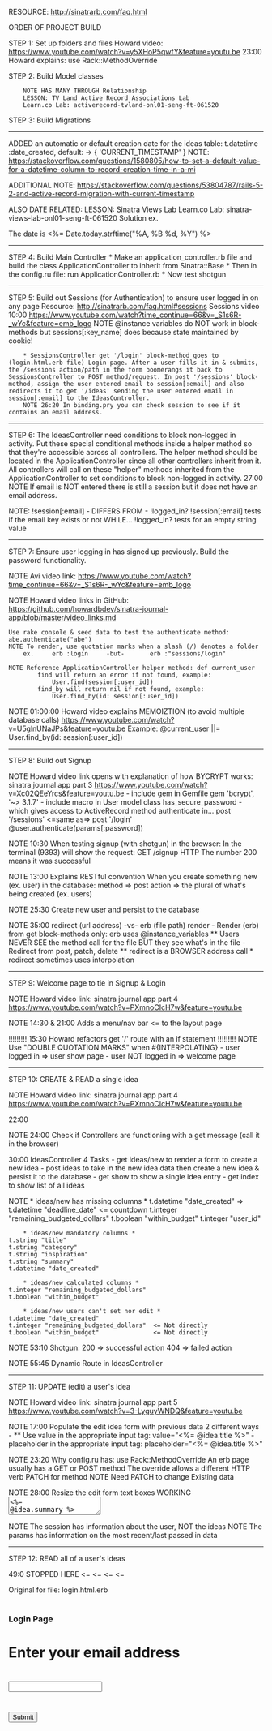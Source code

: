 
RESOURCE: http://sinatrarb.com/faq.html

ORDER OF PROJECT BUILD

STEP 1: Set up folders and files
    Howard video: https://www.youtube.com/watch?v=y5XHoP5qwfY&feature=youtu.be
    23:00 Howard explains: use Rack::MethodOverride

STEP 2: Build Model classes

        NOTE HAS MANY THROUGH Relationship
        LESSON: TV Land Active Record Associations Lab
        Learn.co Lab: activerecord-tvland-onl01-seng-ft-061520


STEP 3: Build Migrations

_______________________________________________________________________

ADDED an automatic or default creation date for the ideas table:
    t.datetime :date_created, default: -> { 'CURRENT_TIMESTAMP' }
NOTE: https://stackoverflow.com/questions/1580805/how-to-set-a-default-value-for-a-datetime-column-to-record-creation-time-in-a-mi

ADDITIONAL NOTE: https://stackoverflow.com/questions/53804787/rails-5-2-and-active-record-migration-with-current-timestamp

ALSO DATE RELATED:
LESSON: Sinatra Views Lab
Learn.co Lab: sinatra-views-lab-onl01-seng-ft-061520
Solution ex.    <p> The date is <%= Date.today.strftime("%A, %B %d, %Y") %></p>
_______________________________________________________________________


STEP 4: Build Main Controller
        * Make an application_controller.rb file and build the class ApplicationController to inherit from Sinatra::Base
        * Then in the config.ru file: run ApplicationController.rb
        * Now test shotgun

_______________________________________________________________________

STEP 5: Build out Sessions (for Authentication) to ensure user logged in on any page
Resource: http://sinatrarb.com/faq.html#sessions
Sessions video 10:00
https://www.youtube.com/watch?time_continue=66&v=_S1s6R-_wYc&feature=emb_logo
        NOTE @instance variables do NOT work in block-methods but sessions[:key_name] does because state maintained by cookie!

        * SessionsController get '/login' block-method goes to (login.html.erb file) Login page. After a user fills it in & submits, the /sessions action/path in the form boomerangs it back to SessionsController to POST method/request. In post '/sessions' block-method, assign the user entered email to session[:email] and also redirects it to get '/ideas' sending the user entered email in session[:email] to the IdeasController.
        NOTE 26:20 In binding.pry you can check session to see if it contains an email address.
_______________________________________________________________________

STEP 6: The IdeasController need conditions to block non-logged in activity. Put these special conditional methods inside a helper method so that they're accessible across all controllers. The helper method should be located in the ApplicationController since all other controllers inherit from it. All controllers will call on these "helper" methods inherited from the ApplicationController to set conditions to block non-logged in activity. 
27:00
    NOTE If email is NOT entered there is still a session but it does not have an email address.

NOTE: !session[:email] - DIFFERS FROM - !logged_in?
    !session[:email] tests if the email key exists or not WHILE... 
    !logged_in? tests for an empty string value
_______________________________________________________________________

STEP 7: Ensure user logging in has signed up previously. Build the password functionality.

NOTE Avi video link:
    https://www.youtube.com/watch?time_continue=66&v=_S1s6R-_wYc&feature=emb_logo

NOTE Howard video links in GitHub:
    https://github.com/howardbdev/sinatra-journal-app/blob/master/video_links.md

    Use rake console & seed data to test the authenticate method: abe.authenticate("abe")
    NOTE To render, use quotation marks when a slash (/) denotes a folder
        ex.     erb :login     -but-       erb :"sessions/login"

    NOTE Reference ApplicationController helper method: def current_user
            find will return an error if not found, example:
                User.find(session[:user_id])
            find_by will return nil if not found, example:
                User.find_by(id: session[:user_id])

NOTE 01:00:00 Howard video explains MEMOIZTION (to avoid multiple database calls)
    https://www.youtube.com/watch?v=U5glnUNaJPs&feature=youtu.be
    Example:    @current_user ||= User.find_by(id: session[:user_id])
_______________________________________________________________________

STEP 8: Build out Signup 

NOTE Howard video link opens with explanation of how BYCRYPT works:
    sinatra journal app part 3
    https://www.youtube.com/watch?v=Xc02QEeYrcs&feature=youtu.be
        - include gem in Gemfile
            gem 'bcrypt', '~> 3.1.7'
        - include macro in User model class
            has_secure_password
        - which gives access to ActiveRecord method authenticate in...
        post '/sessions'  <=same as=> post '/login'
            @user.authenticate(params[:password])

NOTE 10:30 When testing signup (with shotgun) in the browser:
    In the terminal (9393) will show the request: GET /signup HTTP
    The number 200 means it was successful

NOTE 13:00 Explains RESTful convention
    When you create something new (ex. user) in the database:
        method => post
        action => the plural of what's being created (ex. users)

NOTE 25:30 Create new user and persist to the database

NOTE 35:00 redirect (url address)   -vs-    erb (file path) render
    - Render (erb) from get block-methods only: erb uses @instance_variables
        ** Users NEVER SEE the method call for the file BUT they see what's in the file
    - Redirect from post, patch, delete
        ** redirect is a BROWSER address call
        * redirect sometimes uses interpolation
_______________________________________________________________________

STEP 9: Welcome page to tie in Signup & Login

NOTE Howard video link: sinatra journal app part 4
    https://www.youtube.com/watch?v=PXmnoCIcH7w&feature=youtu.be

NOTE 14:30 & 21:00 Adds a menu/nav bar        <= to the layout page


!!!!!!!!! 15:30 Howard refactors get '/' route with an if statement !!!!!!!!!
    NOTE Use "DOUBLE QUOTATION MARKS" when #{INTERPOLATING}
    - user logged in => user show page
    - user NOT logged in => welcome page
_______________________________________________________________________

STEP 10: CREATE & READ a single idea

NOTE Howard video link: sinatra journal app part 4
    https://www.youtube.com/watch?v=PXmnoCIcH7w&feature=youtu.be

22:00

NOTE 24:00 Check if Controllers are functioning with a get message (call it in the browser)

30:00 IdeasController 4 Tasks 
    - get ideas/new to render a form to create a new idea
    - post ideas to take in the new idea data then create a new idea & persist it to the database
    - get show to show a single idea entry
    - get index to show list of all ideas

NOTE    * ideas/new has missing columns *
    t.datetime "date_created"
 => t.datetime "deadline_date"                  <= countdown
    t.integer "remaining_budgeted_dollars"
    t.boolean "within_budget"
    t.integer "user_id"

        * ideas/new mandatory columns *
    t.string "title"
    t.string "category"
    t.string "inspiration"
    t.string "summary"
    t.datetime "date_created"

        * ideas/new calculated columns *
    t.integer "remaining_budgeted_dollars"
    t.boolean "within_budget"

        * ideas/new users can't set nor edit *
    t.datetime "date_created"
    t.integer "remaining_budgeted_dollars"  <= Not directly
    t.boolean "within_budget"               <= Not directly

NOTE 53:10 Shotgun: 200 => successful action    404 => failed action

NOTE 55:45 Dynamic Route in IdeasController

_______________________________________________________________________

STEP 11:    UPDATE (edit) a user's idea
            

NOTE Howard video link: sinatra journal app part 5
    https://www.youtube.com/watch?v=3-LyguyWNDQ&feature=youtu.be

NOTE 17:00 Populate the edit idea form with previous data 2 different ways
    - ** Use value in the appropriate input tag:
        value="<%= @idea.title %>"
    - placeholder in the appropriate input tag:
        placeholder="<%= @idea.title %>"
    
NOTE 23:20 Why config.ru has: use Rack::MethodOverride
    An erb page usually has a GET or POST method
    The override allows a different HTTP verb PATCH for method
        NOTE Need PATCH to change Existing data

NOTE 28:00 Resize the edit form text boxes
    WORKING
    <textarea name="summary" style="width:auto; height:auto;"><%= @idea.summary %></textarea>

NOTE The session has information about the user, NOT the ideas
NOTE The params has information on the most recent/last passed in data
_______________________________________________________________________

STEP 12:    READ all of a user's ideas






49:0 STOPPED HERE  <=      <=      <=      <= 





Original for file: login.html.erb
# <h3>Login Page</h3>

# <form action="/sessions" method="POST">
#     <label for="email">Enter your email address</label>
#     <input type="text" name="email" id="email" />
#     <input type="submit" />
# </form>



